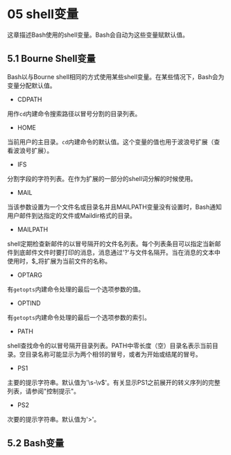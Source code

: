 05 shell变量
============

这章描述Bash使用的shell变量。Bash会自动为这些变量赋默认值。

5.1 Bourne Shell变量
--------------------

Bash以与Bourne shell相同的方式使用某些shell变量。在某些情况下，Bash会为变量分配默认值。

- CDPATH

用作`cd`内建命令搜索路径以冒号分割的目录列表。

- HOME

当前用户的主目录。`cd`内建命令的默认值。这个变量的值也用于波浪号扩展（查看波浪号扩展）。

- IFS

分割字段的字符列表。在作为扩展的一部分的shell词分解的时候使用。

- MAIL

当该参数设置为一个文件名或目录名并且MAILPATH变量没有设置时，Bash通知用户邮件到达指定的文件或Maildir格式的目录。

- MAILPATH

shell定期检查新邮件的以冒号隔开的文件名列表。每个列表条目可以指定当新邮件到底邮件文件时要打印的消息，消息通过'?'与文件名隔开。当在消息的文本中使用时，$_将扩展为当前文件的名称。

- OPTARG

有`getopts`内建命令处理的最后一个选项参数的值。

- OPTIND

有`getopts`内建命令处理的最后一个选项参数的索引。

- PATH

shell查找命令的以冒号隔开目录列表。PATH中零长度（空）目录名表示当前目录。空目录名称可能显示为两个相邻的冒号，或者为开始或结尾的冒号。

- PS1

主要的提示字符串。默认值为'\s-\v$'。有关显示PS1之前展开的转义序列的完整列表，请参阅"控制提示"。

- PS2

次要的提示字符串。默认值为'>'。

5.2 Bash变量
------------
